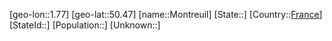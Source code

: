 ﻿---
location: [50.47,1.77]
type: City
tags:
- geo/City


SpocWebEntityId: 32589
isDeleted: false
confidential: public

---
[geo-lon::1.77]
[geo-lat::50.47]
[name::Montreuil]
[State::]
[Country::[France](geo/Continent/Europe/France.md)]
[StateId::]
[Population::]
[Unknown::]

